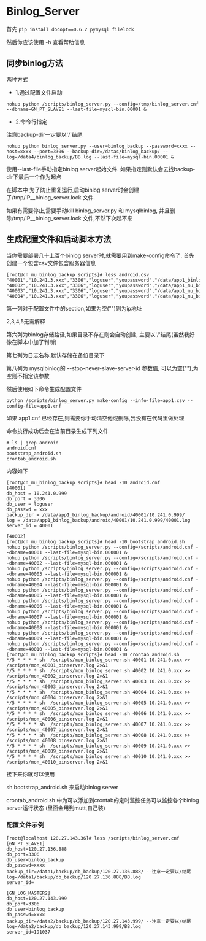 # Binlog_Server
首先
`pip install docopt==0.6.2 pymysql filelock`

然后你应该使用 -h 查看帮助信息

## 同步binlog方法
两种方式

- 1.通过配置文件启动
```
nohup python /scripts/binlog_server.py --config=/tmp/binlog_server.cnf --dbname=GN_PT_SLAVE1 --last-file=mysql-bin.00001 &
```
- 2.命令行指定

注意backup-dir一定要以'/'结尾
```
nohup python binlog_server.py --user=binlog_backup --password=xxxx --host=xxxx --port=3306 --backup-dir=/data4/binlog_backup/ --log=/data4/binlog_backup/BB.log --last-file=mysql-bin.00001 &
```
使用--last-file手动指定binlog server起始文件. 如果指定则默认会去找backup-dir下最后一个作为起点

在脚本中 为了防止重复运行,启动binlog server时会创建了/tmp/IP__binlog_server.lock 文件.

如果有需要停止,需要手动kill binlog_server.py 和 mysqlbinlog, 并且删除/tmp/IP__binlog_server.lock 文件,不然下次起不来

## 生成配置文件和启动脚本方法

当你需要部署几十上百个binlog server时,就需要用到make-config命令了.
首先创建一个包含csv文件包含服务器信息
```
[root@cn_mu_binlog_backup scripts]# less android.csv 
"40001","10.241.3.xxx","3306","loguser","youpassword","/data/app1_binlog_backup/android/40001/","40001.log","40001"
"40002","10.241.3.xxx","3306","loguser","youpassword","/data/app1_mu_binlog_backup/android/40002/","40002.log","40002"
"40003","10.241.3.xxx","3306","loguser","youpassword","/data/app1_mu_binlog_backup/android/40003/","40003.log","40003"
"40004","10.241.3.xxx","3306","loguser","youpassword","/data/app1_mu_binlog_backup/android/40004/","40004.log","40004"
```
第一列对于配置文件中的section,如果为空("")则为ip地址

2,3,4,5无需解释

第六列为binlog存储路径,如果目录不存在则会自动创建, 主要以'/'结尾(虽然我好像在脚本中加了判断)

第七列为日志名称,默认存储在备份目录下

第八列为 mysqlbinlog的 --stop-never-slave-server-id 参数值, 可以为空(""),为空则不指定该参数

然后使用如下命令生成配置文件
```
python /scripts/binlog_server.py make-config --info-file=app1.csv --config-file=app1.cnf
```
如果 app1.cnf 已经存在,则需要你手动清空他或删除,我没有在代码里做处理

命令执行成功后会在当前目录生成下列文件
```
# ls | grep android
android.cnf
bootstrap_android.sh
crontab_android.sh
```

内容如下
```
[root@cn_mu_binlog_backup scripts]# head -10 android.cnf 
[40001]
db_host = 10.241.0.999
db_port = 3306
db_user = loguser
db_passwd = xxx
backup_dir = /data/app1_binlog_backup/android/40001/10.241.0.999/
log = /data/app1_binlog_backup/android/40001/10.241.0.999/40001.log
server_id = 40001

[40002]
[root@cn_mu_binlog_backup scripts]# head -10 bootstrap_android.sh
nohup python /scripts/binlog_server.py --config=/scripts/android.cnf --dbname=40001 --last-file=mysql-bin.000001 &
nohup python /scripts/binlog_server.py --config=/scripts/android.cnf --dbname=40002 --last-file=mysql-bin.000001 &
nohup python /scripts/binlog_server.py --config=/scripts/android.cnf --dbname=40003 --last-file=mysql-bin.000001 &
nohup python /scripts/binlog_server.py --config=/scripts/android.cnf --dbname=40004 --last-file=mysql-bin.000001 &
nohup python /scripts/binlog_server.py --config=/scripts/android.cnf --dbname=40005 --last-file=mysql-bin.000001 &
nohup python /scripts/binlog_server.py --config=/scripts/android.cnf --dbname=40006 --last-file=mysql-bin.000001 &
nohup python /scripts/binlog_server.py --config=/scripts/android.cnf --dbname=40007 --last-file=mysql-bin.000001 &
nohup python /scripts/binlog_server.py --config=/scripts/android.cnf --dbname=40008 --last-file=mysql-bin.000001 &
nohup python /scripts/binlog_server.py --config=/scripts/android.cnf --dbname=40009 --last-file=mysql-bin.000001 &
nohup python /scripts/binlog_server.py --config=/scripts/android.cnf --dbname=40010 --last-file=mysql-bin.000001 &
[root@cn_mu_binlog_backup scripts]# head -10 crontab_android.sh
*/5 * * * * sh  /scripts/mon_binlog_server.sh 40001 10.241.0.xxx >> /scripts/mon_40001_binserver.log 2>&1
*/5 * * * * sh  /scripts/mon_binlog_server.sh 40002 10.241.0.xxx >> /scripts/mon_40002_binserver.log 2>&1
*/5 * * * * sh  /scripts/mon_binlog_server.sh 40003 10.241.0.xxx >> /scripts/mon_40003_binserver.log 2>&1
*/5 * * * * sh  /scripts/mon_binlog_server.sh 40004 10.241.0.xxx >> /scripts/mon_40004_binserver.log 2>&1
*/5 * * * * sh  /scripts/mon_binlog_server.sh 40005 10.241.0.xxx >> /scripts/mon_40005_binserver.log 2>&1
*/5 * * * * sh  /scripts/mon_binlog_server.sh 40006 10.241.0.xxx >> /scripts/mon_40006_binserver.log 2>&1
*/5 * * * * sh  /scripts/mon_binlog_server.sh 40007 10.241.0.xxx >> /scripts/mon_40007_binserver.log 2>&1
*/5 * * * * sh  /scripts/mon_binlog_server.sh 40008 10.241.0.xxx >> /scripts/mon_40008_binserver.log 2>&1
*/5 * * * * sh  /scripts/mon_binlog_server.sh 40009 10.241.0.xxx >> /scripts/mon_40009_binserver.log 2>&1
*/5 * * * * sh  /scripts/mon_binlog_server.sh 40010 10.241.0.xxx >> /scripts/mon_40010_binserver.log 2>&1
```

接下来你就可以使用

sh bootstrap_android.sh 来启动binlog server

crontab_android.sh 中为可以添加到crontab的定时监控任务可以监控各个binlog server运行状态 (里面会用到mutt,自己装)

### 配置文件示例
```
[root@localhost 120.27.143.36]# less /scripts/binlog_server.cnf 
[GN_PT_SLAVE1]
db_host=120.27.136.888
db_port=3306
db_user=binlog_backup
db_passwd=xxxx
backup_dir=/data1/backup/db_backup/120.27.136.888/ --注意一定要以/结尾
log=/data1/backup/db_backup/120.27.136.888/BB.log
server_id=

[GN_LOG_MASTER2]
db_host=120.27.143.999
db_port=3306
db_user=binlog_backup
db_passwd=xxxx
backup_dir=/data2/backup/db_backup/120.27.143.999/ --注意一定要以/结尾
log=/data2/backup/db_backup/120.27.143.999/BB.log
server_id=191037
```

